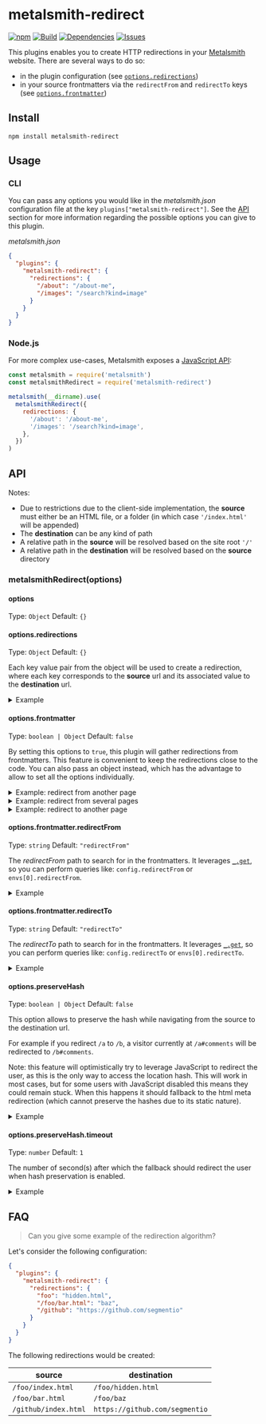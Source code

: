 # metalsmith-redirect

[![npm](https://img.shields.io/npm/v/metalsmith-redirect?style=flat-square)](https://www.npmjs.com/package/metalsmith-redirect)
[![Build](https://img.shields.io/travis/aymericbeaumet/metalsmith-redirect?style=flat-square)](https://travis-ci.org/aymericbeaumet/metalsmith-redirect)
[![Dependencies](https://img.shields.io/david/aymericbeaumet/metalsmith-redirect?style=flat-square)](https://david-dm.org/aymericbeaumet/metalsmith-redirect)
[![Issues](https://img.shields.io/github/issues/aymericbeaumet/metalsmith-redirect?style=flat-square)](https://github.com/aymericbeaumet/metalsmith-redirect/issues)

This plugins enables you to create HTTP redirections in your [Metalsmith](https://metalsmith.io/) website. There are several ways to do so:

- in the plugin configuration (see
  [`options.redirections`](#optionsredirections))
- in your source frontmatters via the `redirectFrom` and `redirectTo` keys
  (see [`options.frontmatter`](#optionsfrontmatter))

## Install

```shell
npm install metalsmith-redirect
```

## Usage

### CLI

You can pass any options you would like in the _metalsmith.json_
configuration file at the key `plugins["metalsmith-redirect"]`. See the
[API](#api) section for more information regarding the possible options you
can give to this plugin.

_metalsmith.json_

```json
{
  "plugins": {
    "metalsmith-redirect": {
      "redirections": {
        "/about": "/about-me",
        "/images": "/search?kind=image"
      }
    }
  }
}
```

### Node.js

For more complex use-cases, Metalsmith exposes a [JavaScript
API](https://github.com/segmentio/metalsmith#api):

```javascript
const metalsmith = require('metalsmith')
const metalsmithRedirect = require('metalsmith-redirect')

metalsmith(__dirname).use(
  metalsmithRedirect({
    redirections: {
      '/about': '/about-me',
      '/images': '/search?kind=image',
    },
  })
)
```

## API

Notes:

- Due to restrictions due to the client-side implementation, the **source**
  must either be an HTML file, or a folder (in which case `'/index.html'` will
  be appended)
- The **destination** can be any kind of path
- A relative path in the **source** will be resolved based on the site root `'/'`
- A relative path in the **destination** will be resolved based on the **source** directory

### metalsmithRedirect(options)

#### options

Type: `Object`
Default: `{}`

#### options.redirections

Type: `Object`
Default: `{}`

Each key value pair from the object will be used to create a redirection,
where each key corresponds to the **source** url and its associated value to
the **destination** url.

<details><summary>Example</summary>

In this piece of code we create two redirections:

1. from `/about` to `/about-me`
2. from `/images` to `/search?kind=image`

```javascript
const metalsmith = require('metalsmith')
const metalsmithRedirect = require('metalsmith-redirect')

metalsmith(__dirname).use(
  metalsmithRedirect({
    redirections: {
      '/about': '/about-me',
      '/images': '/search?kind=image',
    },
  })
)
```

</details>

#### options.frontmatter

Type: `boolean | Object`
Default: `false`

By setting this options to `true`, this plugin will gather redirections from
frontmatters. This feature is convenient to keep the redirections close to
the code. You can also pass an object instead, which has the advantage to
allow to set all the options individually.

<details><summary>Example: redirect from another page</summary>

Let's consider you have a file `/photos/index.html`, if you want to create a
redirection _from_ `/images`, you would update its frontmatter in this
fashion:

_/photos/index.html_

```html
---
redirectFrom: /images
---
```

</details>

<details><summary>Example: redirect from several pages</summary>

It is also possible to create redirections from several pages by passing a
list to `redirectFrom`:

_/photos/index.html_

```html
---
redirectFrom:
  - /images
  - /pictures
---
```

</details>

<details><summary>Example: redirect to another page</summary>

Let's consider you have a file `/about.md`, if you want to create a
redirection to `/about-me`, you would update its frontmatter in this fashion:

_/about.md_

```markdown
---
redirectTo: /about-me
---
```

</details>

#### options.frontmatter.redirectFrom

Type: `string`
Default: `"redirectFrom"`

The _redirectFrom_ path to search for in the frontmatters. It leverages
[`_.get`](https://lodash.com/docs#get), so you can perform queries like:
`config.redirectFrom` or `envs[0].redirectFrom`.

<details><summary>Example</summary>

Let's say I like to keep things tidied up and I want to scope all my plugin
configuration under the `config` key, this is how it is possible to instruct
the plugin to do so:

```javascript
const metalsmith = require('metalsmith')
const metalsmithRedirect = require('metalsmith-redirect')

metalsmith(__dirname).use(
  metalsmithRedirect({
    frontmatter: {
      redirectFrom: 'config.redirectFrom',
    },
  })
)
```

The plugin will then look for this key in any of the frontmatters:

```markdown
---
config:
  redirectFrom: /about
---
```

</details>

#### options.frontmatter.redirectTo

Type: `string`
Default: `"redirectTo"`

The _redirectTo_ path to search for in the frontmatters. It leverages
[`_.get`](https://lodash.com/docs#get), so you can perform queries like:
`config.redirectTo` or `envs[0].redirectTo`.

<details><summary>Example</summary>

Let's say I like to keep things tidied up and I want to scope all my plugin
configuration under the `config` key, this is how it is possible to instruct the plugin to do so:

```javascript
const metalsmith = require('metalsmith')
const metalsmithRedirect = require('metalsmith-redirect')

metalsmith(__dirname).use(
  metalsmithRedirect({
    frontmatter: {
      redirectTo: 'config.redirectTo',
    },
  })
)
```

The plugin will then look for this key in any of the frontmatters:

```markdown
---
config:
  redirectTo: /about-me
---
```

</details>

#### options.preserveHash

Type: `boolean | Object`
Default: `false`

This option allows to preserve the hash while navigating from the source to the destination url.

For example if you redirect `/a` to `/b`, a visitor currently at
`/a#comments` will be redirected to `/b#comments`.

Note: this feature will optimistically try to leverage JavaScript to redirect
the user, as this is the only way to access the location hash. This will work
in most cases, but for some users with JavaScript disabled this means they
could remain stuck. When this happens it should fallback to the html meta
redirection (which cannot preserve the hashes due to its static nature).

<details><summary>Example</summary>

```javascript
const metalsmith = require('metalsmith')
const metalsmithRedirect = require('metalsmith-redirect')

metalsmith(__dirname).use(
  metalsmithRedirect({
    preserveHash: true,
  })
)
```

</details>

#### options.preserveHash.timeout

Type: `number`
Default: `1`

The number of second(s) after which the fallback should redirect the user
when hash preservation is enabled.

<details><summary>Example</summary>

```javascript
const metalsmith = require('metalsmith')
const metalsmithRedirect = require('metalsmith-redirect')

metalsmith(__dirname).use(
  metalsmithRedirect({
    preserveHash: { timeout: 2 },
  })
)
```

</details>

## FAQ

> Can you give some example of the redirection algorithm?

Let's consider the following configuration:

```json
{
  "plugins": {
    "metalsmith-redirect": {
      "redirections": {
        "foo": "hidden.html",
        "/foo/bar.html": "baz",
        "/github": "https://github.com/segmentio"
      }
    }
  }
}
```

The following redirections would be created:

| source               | destination                    |
| -------------------- | ------------------------------ |
| `/foo/index.html`    | `/foo/hidden.html`             |
| `/foo/bar.html`      | `/foo/baz`                     |
| `/github/index.html` | `https://github.com/segmentio` |
